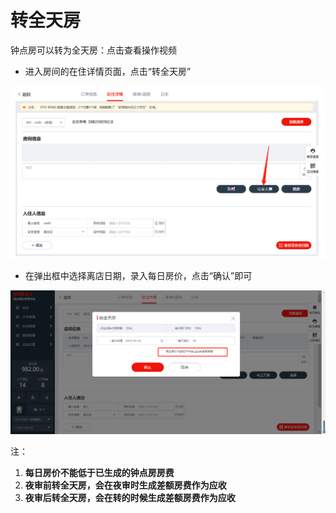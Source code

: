 # 转全天房

钟点房可以转为全天房：点击查看操作视频

* 进入房间的在住详情页面，点击“转全天房”

![](../../../.gitbook/assets/image%20%28256%29.png)

* 在弹出框中选择离店日期，录入每日房价，点击“确认”即可

![](../../../.gitbook/assets/image%20%28113%29.png)

注：

1. **每日房价不能低于已生成的钟点房房费**
2. **夜审前转全天房，会在夜审时生成差额房费作为应收**
3. **夜审后转全天房，会在转的时候生成差额房费作为应收**

